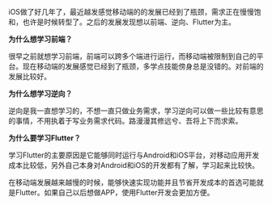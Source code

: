 iOS做了好几年了，最近越发感觉移动端的的发展已经到了瓶颈，需求正在慢慢饱和，也许是时候转型了。之后的发展发现想以前端、逆向、Flutter为主。

**为什么想学习前端？**

很早之前就想学习前端，前端可以跨多个端进行运行，而移动端被限制到自己的平台。现在移动端的发展感觉已经到了瓶颈，多学点技能傍身总是没错的。对前端的发展比较好。

**为什么想学习逆向？**

逆向是我一直想学习的，不想一直只做业务需求，学习逆向可以做一些比较有意思的事情，不用执着于写业务需求代码。路漫漫其修远兮、吾将上下而求索。

**为什么要学习Flutter？**

学习Flutter的主要原因是它能够同时运行与Android和iOS平台，对移动应用开发成本比较低，另外自己本身对Android和iOS的开发都有了解，学习起来比较快。

在移动端发展越来越慢的时候，能够快速实现功能并且节省开发成本的首选可能就是Flutter。如果自己以后想做APP，使用Flutter开发会更加方便。

